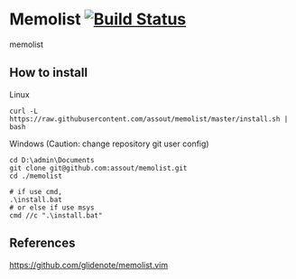 # Memolist [![Build Status](https://travis-ci.org/assout/memolist.svg?branch=master)](https://travis-ci.org/assout/memolist)

memolist

## How to install

Linux

```
curl -L https://raw.githubusercontent.com/assout/memolist/master/install.sh | bash
```

Windows (Caution: change repository git user config)

```
cd D:\admin\Documents
git clone git@github.com:assout/memolist.git
cd ./memolist

# if use cmd,
.\install.bat
# or else if use msys
cmd //c ".\install.bat"
```

## References

<https://github.com/glidenote/memolist.vim>

